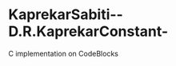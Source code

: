 KaprekarSabiti--D.R.KaprekarConstant-
=====================================

C implementation on CodeBlocks